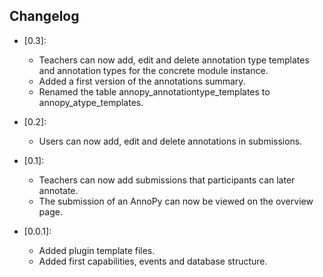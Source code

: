 ## Changelog ##

- [0.3]:
    - Teachers can now add, edit and delete annotation type templates and annotation types for the concrete module instance.
    - Added a first version of the annotations summary.
    - Renamed the table annopy_annotationtype_templates to annopy_atype_templates.

- [0.2]:
    - Users can now add, edit and delete annotations in submissions.

- [0.1]:
    - Teachers can now add submissions that participants can later annotate.
    - The submission of an AnnoPy can now be viewed on the overview page.

- [0.0.1]:
    - Added plugin template files.
    - Added first capabilities, events and database structure.
